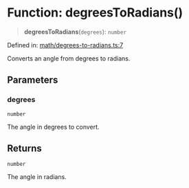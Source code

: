 # Function: degreesToRadians()

> **degreesToRadians**(`degrees`): `number`

Defined in: [math/degrees-to-radians.ts:7](https://github.com/Forge-Game-Engine/Forge/blob/7b95769650b59c5ba12aa490e41717344ca6bf1e/src/math/degrees-to-radians.ts#L7)

Converts an angle from degrees to radians.

## Parameters

### degrees

`number`

The angle in degrees to convert.

## Returns

`number`

The angle in radians.
